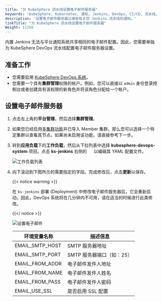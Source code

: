 ```yaml
---
title: "为 KubeSphere 流水线设置电子邮件服务器"
keywords: 'KubeSphere, Kubernetes, 通知, Jenkins, DevOps, CI/CD, 流水线, 电子邮件服务器'
description: '设置电子邮件服务器以接收有关您 Jenkins 流水线的通知。'
linkTitle: "为 KubeSphere 流水线设置电子邮件服务器"
Weight: 11260
---
```



内置 Jenkins 无法与平台通知系统共享相同的电子邮件配置。因此，您需要单独为 KubeSphere DevOps 流水线配置电子邮件服务器设置。

## 准备工作

- 您需要启用 [KubeSphere DevOps 系统](../../../pluggable-components/devops/)。
- 您需要一个具有**集群管理**权限的帐户。例如，您可以直接以 `admin` 身份登录控制台或者创建具有该权限的新角色并将该角色分配给一个帐户。

## 设置电子邮件服务器

1. 点击左上角的**平台管理**，然后选择**集群管理**。

2. 如果您已经启用[多集群功能](../../../multicluster-management/)并已导入 Member 集群，那么您可以选择一个特定集群以查看其节点。如果尚未启用该功能，请直接参考下一步。

3. 转到**应用负载**下的**工作负载**，然后从下拉列表中选择 **kubesphere-devops-system** 项目。点击 **ks-jenkins** 右侧的 <img src="/images/docs/zh-cn/devops-user-guide/use-devops/set-email-server-for-kubesphere-pipelines/three-dots.png" height="15px"> 以编辑其 YAML 配置文件。

   ![工作负载列表](/images/docs/zh-cn/devops-user-guide/use-devops/set-email-server-for-kubesphere-pipelines/workloads_list.png)

4. 向下滚动到下图所示的需要指定的字段。完成修改后，点击**更新**以保存。

   {{< notice warning >}}

   在 `ks-jenkins` 部署 (Deployment) 中修改电子邮件服务器后，它会重新启动。因此，DevOps 系统将在几分钟内不可用，请在适当的时候进行此类修改。

   {{</ notice >}}

   ![设置电子邮件](/images/docs/zh-cn/devops-user-guide/use-devops/set-email-server-for-kubesphere-pipelines/set-jenkins-email.png)

   | 环境变量名称      | 描述信息                  |
   | ----------------- | ------------------------- |
   | EMAIL\_SMTP\_HOST | SMTP 服务器地址           |
   | EMAIL\_SMTP\_PORT | SMTP 服务器端口（如：25） |
   | EMAIL\_FROM\_ADDR | 电子邮件发件人地址        |
   | EMAIL\_FROM\_NAME | 电子邮件发件人姓名        |
   | EMAIL\_FROM\_PASS | 电子邮件发件人密码        |
   | EMAIL\_USE\_SSL   | 是否启用 SSL 配置         |
